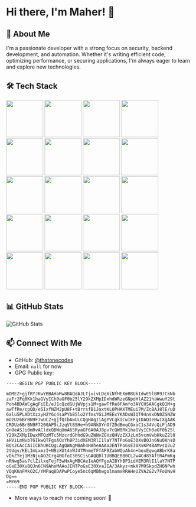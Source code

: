 # Hi there, I'm Maher! 👋

## 🚀 About Me
I'm a passionate developer with a strong focus on security, backend development, and automation. Whether it's writing efficient code, optimizing performance, or securing applications, I'm always eager to learn and explore new technologies.

## 🛠 Tech Stack
<img src="https://raw.githubusercontent.com/marwin1991/profile-technology-icons/refs/heads/main/icons/django.png" style="width: 100px;">
<img src="https://raw.githubusercontent.com/marwin1991/profile-technology-icons/refs/heads/main/icons/numpy.png" style="width: 100px;">
<img src="https://raw.githubusercontent.com/marwin1991/profile-technology-icons/refs/heads/main/icons/selenium.png" style="width: 100px;">
<img src="https://raw.githubusercontent.com/marwin1991/profile-technology-icons/refs/heads/main/icons/java.png" style="width: 100px;">
<img src="https://raw.githubusercontent.com/marwin1991/profile-technology-icons/refs/heads/main/icons/javascript.png" style="width: 100px;">
<img src="https://raw.githubusercontent.com/marwin1991/profile-technology-icons/refs/heads/main/icons/typescript.png" style="width: 100px;">
<img src="https://raw.githubusercontent.com/marwin1991/profile-technology-icons/refs/heads/main/icons/html.png" style="width: 100px;">
<img src="https://raw.githubusercontent.com/marwin1991/profile-technology-icons/refs/heads/main/icons/css.png" style="width: 100px;">
<img src="https://raw.githubusercontent.com/marwin1991/profile-technology-icons/refs/heads/main/icons/vue_js.png" style="width: 100px;">
<img src="https://raw.githubusercontent.com/marwin1991/profile-technology-icons/refs/heads/main/icons/react.png" style="width: 100px;">
<img src="https://raw.githubusercontent.com/marwin1991/profile-technology-icons/refs/heads/main/icons/vite.png" style="width: 100px;">
<img src="https://raw.githubusercontent.com/marwin1991/profile-technology-icons/refs/heads/main/icons/sass.png" style="width: 100px;">
<img src="https://raw.githubusercontent.com/marwin1991/profile-technology-icons/refs/heads/main/icons/express.png" style="width: 100px;">
<img src="https://raw.githubusercontent.com/marwin1991/profile-technology-icons/refs/heads/main/icons/lua.png" style="width: 100px;">
<img src="https://raw.githubusercontent.com/marwin1991/profile-technology-icons/refs/heads/main/icons/go.png" style="width: 100px;">
<img src="https://raw.githubusercontent.com/marwin1991/profile-technology-icons/refs/heads/main/icons/c%23.png" style="width: 100px;">
<img src="https://raw.githubusercontent.com/marwin1991/profile-technology-icons/refs/heads/main/icons/unity.png" style="width: 100px;">
<img src="https://raw.githubusercontent.com/marwin1991/profile-technology-icons/refs/heads/main/icons/postgresql.png" style="width: 100px;">
<img src="https://raw.githubusercontent.com/marwin1991/profile-technology-icons/refs/heads/main/icons/mysql.png" style="width: 100px;">
<img src="https://raw.githubusercontent.com/marwin1991/profile-technology-icons/refs/heads/main/icons/redis.png" style="width: 100px;">

## 📊 GitHub Stats
![GitHub Stats](https://github-readme-stats.vercel.app/api?username=thatonecodes&theme=default&show_icons=true&hide_border=true&count_private=true)

## 📫 Connect With Me
- GitHub: [@thatonecodes](https://github.com/thatonecodes)
- Email: `null` for now
- GPG Public key:
```
-----BEGIN PGP PUBLIC KEY BLOCK-----

mDMEZ+gjfRYJKwYBBAHaRw8BAQdAJLTjvivLDqXiNfHEXmBRUkIdwE5lBR9JCkNb
zaFr2Fq0Kk1haGVyICh0aGF0b25lY29kZXMpIDxhdWRzeGNpdHlAZ21haWwuY29t
Poh4BDAWCgAgFiEE/eJ1cQzdGUjWVpjs1M+gawTfRe8FAmfo3AYCHSAACgkQ1M+g
awTfRe/cpQD/e5IxfNZMJpU8F+tBrrsfB1JaxtKLOPHAXTMEui7M/ZcBAJ8lE/uD
6alu5PLADtXzzyH2Y6c4saPYb85lo2YfmsYGiJMEExYKADsWIQT94nVxDN0ZSNZW
mOzUz6BrBN9F7wUCZ+gjfQIbAwULCQgHAgIiAgYVCgkICwIEFgIDAQIeBwIXgAAK
CRDUz6BrBN9F7200AP9cJzqVt8SHe+h9ANkDYnOfZ0dBmqCGxoC1s34VcQiFjAD9
GnOeASJi0mRvACldxQBWqUmA65RyaGF6A0AJ8pv7cQW0Rk1haGVyICh0aGF0b25l
Y29kZXMpIDwxMTQzMTc5MzcrdGhhdG9uZWNvZGVzQHVzZXJzLm5vcmVwbHkuZ2l0
aHViLmNvbT6IkwQTFgoAOxYhBP3idXEM3RlI1laY7NTPoGsE30XvBQJn6NuQAhsD
BQsJCAcCAiICBhUKCQgLAgQWAgMBAh4HAheAAAoJENTPoGsE30XvKP4BAMvsQ2uZ
2tUgv/KELImLxmzI+N9zXUt4nWJ47MnmeTFfAP9ZabWQoAh4n+bexEqwgABbrK8a
vDkZYej1MzNjuAO2Crg4BGfoI30SCisGAQQBl1UBBQEBB0CL2w4Cd8YAftR4PmKg
nRNwg5as7clZilxqTejF5wHxAgMBCAeIeAQYFgoAIBYhBP3idXEM3RlI1laY7NTP
oGsE30XvBQJn6CN9AhsMAAoJENTPoGsE30XvaJIA/3Akyz+mkX7M9SkpdZHQNPwh
VQqKKnFMkO2C/YMPaq8DAPwPCoye5nc6qMBhwgolmamxRRAHeUZVA2G2v7FoQNvH
Dg==
=MY69
-----END PGP PUBLIC KEY BLOCK-----
```
- More ways to reach me coming soon! 🚀

<!--
**thatonecodes/thatonecodes** is a ✨ _special_ ✨ repository because its `README.md` (this file) appears on your GitHub profile.

Here are some ideas to get you started:

- 🔭 I’m currently working on ...
- 🌱 I’m currently learning ...
- 👯 I’m looking to collaborate on ...
- 🤔 I’m looking for help with ...
- 💬 Ask me about ...
- 📫 How to reach me: ...
- 😄 Pronouns: ...
- ⚡ Fun fact: ...
-->

